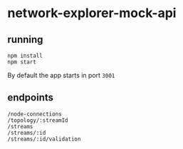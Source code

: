 # network-explorer-mock-api

## running
```
npm install
npm start
```
By default the app starts in port `3001`

## endpoints

```
/node-connections
/topology/:streamId
/streams
/streams/:id
/streams/:id/validation
```
